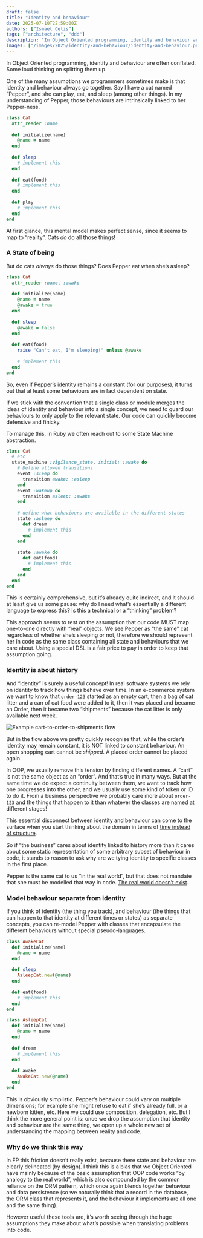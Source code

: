 ```yaml
---
draft: false
title: "Identity and behaviour"
date: 2025-07-10T22:59:00Z
authors: ["Ismael Celis"]
tags: ["architecture", "ddd"]
description: "In Object Oriented programming, identity and behaviour are often conflated. Some loud thinking on splitting them up."
images: ["/images/2025/identity-and-behaviour/identity-and-behaviour.png"]
---
```


In Object Oriented programming, identity and behaviour are often conflated. Some loud thinking on splitting them up.

<!--more-->

One of the many assumptions we programmers sometimes make is that identity and behaviour always go together. 
Say I have a cat named “Pepper”, and she can play, eat, and sleep (among other things). In my understanding of Pepper, those behaviours are intrinsically linked to her Pepper-ness.

```ruby
class Cat
  attr_reader :name
  
  def initialize(name)
    @name = name
  end
    
  def sleep
    # implement this
  end
    
  def eat(food)
    # implement this
  end
  
  def play
    # implement this
  end
end
```

At first glance, this mental model makes perfect sense, since it seems to map to “reality”. Cats *do* do all those things!

### A State of being

But do cats *always* do those things? Does Pepper eat when she’s asleep?

```ruby
class Cat
  attr_reader :name, :awake
  
  def initialize(name)
    @name = name
    @awake = true
  end
  
  def sleep
    @awake = false
  end
  
  def eat(food)
    raise "Can't eat, I'm sleeping!" unless @awake
    
    # implement this
  end
end
```

So, even if Pepper’s identity remains a constant (for our purposes), it turns out that at least some behaviours are in fact dependent on state. 

If we stick with the convention that a single class or module merges the ideas of identity and behaviour into a single concept, we need to guard our behaviours to only apply to the relevant state. Our code can quickly become defensive and finicky.

To manage this, in Ruby we often reach out to some State Machine abstraction.

```ruby
class Cat
  # etc
  state_machine :vigilance_state, initial: :awake do
    # Define allowed transitions
    event :sleep do
      transition awake: :asleep
    end
    event :wakeup do
      transition asleep: :awake
    end
    
    # define what behaviours are available in the different states
    state :asleep do
      def dream
        # implement this
      end
    end
    
    state :awake do
      def eat(food)
        # implement this
      end
    end
  end
end
```

This is certainly comprehensive, but it’s already quite indirect, and it should at least give us some pause: why do I need what’s essentially a different language to express this? Is this a technical or a “thinking” problem?

This approach seems to rest on the assumption that our code MUST map one-to-one directly with “real” objects. We see Pepper as “the same” cat regardless of whether she’s sleeping or not, therefore we should represent her in code as the same class containing all state and behaviours that we care about. Using a special DSL is a fair price to pay in order to keep that assumption going.

### Identity is about history

And “identity” is surely a useful concept! In real software systems we rely on identity to track how things behave over time. In an e-commerce system we want to know that `order-123` started as an empty cart, then a bag of cat litter and a can of cat food were added to it, then it was placed and became an Order, then it became two “shipments” because the cat litter is only available next week.

<img
  src="/images/2025/identity-and-behaviour/order-flow.svg"
  alt="Example cart-to-order-to-shipments flow" />

But in the flow above we pretty quickly recognise that, while the order’s identity may remain constant, it is NOT linked to constant behaviour. An open shopping cart cannot be *shipped*. A placed order cannot be placed again.

In OOP, we usually remove this tension by finding different names. A “cart” is not the same object as an “order”. And that’s true in many ways. But at the same time we do expect a continuity between them, we want to track how one progresses into the other, and we usually use some kind of token or ID to do it. From a business perspective we probably care more about `order-123` and the things that happen to it than whatever the classes are named at different stages! 

This essential disconnect between identity and behaviour can come to the surface when you start thinking about the domain in terms of [time instead of structure](https://ismaelcelis.com/posts/2025-04-give-it-time/).

So if “the business” cares about identity linked to history more than it cares about some static representation of some arbitrary subset of behaviour in code, it stands to reason to ask why are we tying identity to specific classes in the first place.

Pepper is the same cat to us “in the real world”, but that does not mandate that she must be modelled that way in code. [The real world doesn’t exist](https://udidahan.com/2012/03/05/dont-try-to-model-the-real-world-it-doesnt-exist/).

### Model behaviour separate from identity

If you think of identity (the thing you track), and behaviour (the things that can happen to that identity at different times or states) as separate concepts, you can re-model Pepper with classes that encapsulate the different behaviours without special pseudo-languages.

```ruby
class AwakeCat
  def initialize(name)
    @name = name
  end
  
  def sleep
    AsleepCat.new(@name)
  end
  
  def eat(food)
    # implement this
  end
end

class AsleepCat
  def initialize(name)
    @name = name
  end
  
  def dream
    # implement this
  end
  
  def awake
    AwakeCat.new(@name)
  end
end
```

This is obviously simplistic. Pepper’s behaviour could vary on multiple dimensions; for example she might refuse to eat if she’s already full, or a newborn kitten, etc. Here we could use composition, delegation, etc. But I think the more general point is: once we drop the assumption that identity and behaviour are the same thing, we open up a whole new set of understanding the mapping between reality and code.

### Why do we think this way

In FP this friction doesn’t really exist, because there state and behaviour are clearly delineated (by design). I think this is a bias that we Object Oriented have mainly because of the basic assumption that OOP code works “by analogy to the real world”, which is also compounded by the common reliance on the ORM pattern, which once again blends together behaviour and data persistence (so we naturally think that a record in the database, the ORM class that represents it, and the behaviour it implements are all one and the same thing). 

However useful these tools are, it’s worth seeing through the huge assumptions they make about what’s possible when translating problems into code.
